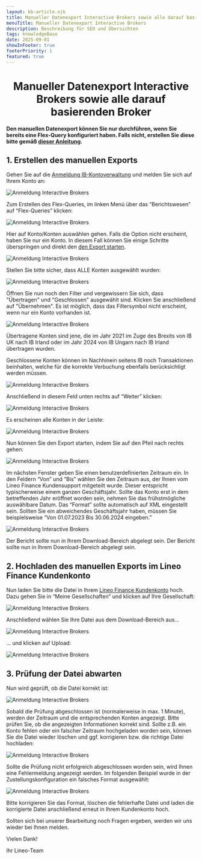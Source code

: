 ```yaml
---
layout: kb-article.njk
title: Manueller Datenexport Interactive Brokers sowie alle darauf basierenden Broker
menuTitle: Manueller Datenexport Interactive Brokers
description: Beschreibung für SEO und Übersichten
tags: knowledgeBase
date: 2025-09-01
showInFooter: true
footerPriority: 1
featured: true
---
```

# <center>Manueller Datenexport Interactive Brokers sowie alle darauf basierenden Broker</center>

**Den manuellen Datenexport können Sie nur durchführen, wenn Sie bereits eine Flex-Query konfiguriert haben. Falls nicht, erstellen Sie diese bitte gemäß [dieser Anleitung](https://funky-grape-e16.notion.site/Manueller-Datenexport-Interactive-Brokers-12cfc7202e3a805d9b29c373475874ec).**

## 1. Erstellen des manuellen Exports

Gehen Sie auf die [Anmeldung IB-Kontoverwaltung](https://www.interactivebrokers.ie/sso/Login?RL=1) und melden Sie sich auf Ihrem Konto an:

![Anmeldung Interactive Brokers](/assets/images/anleitungen/manueller-export/01-anmeldung-ib.png)

Zum Erstellen des Flex-Queries, im linken Menü über das “Berichtswesen” auf “Flex-Queries” klicken:

![Anmeldung Interactive Brokers](/assets/images/anleitungen/manueller-export/02-menue-berichtswesen.png)

Hier auf Konto/Konten auswählen gehen. Falls die Option nicht erscheint, haben Sie nur ein Konto. In diesem Fall können Sie einige Schritte überspringen und direkt den [den Export starten](#exportstart).

![Anmeldung Interactive Brokers](/assets/images/anleitungen/manueller-export/03-flex-queries.png)

Stellen Sie bitte sicher, dass <span class="highlight">ALLE</span> Konten ausgewählt wurden:

![Anmeldung Interactive Brokers](/assets/images/anleitungen/manueller-export/04-konten-auswaehlen.png)

Öffnen Sie nun noch den Filter und vergewissern Sie sich, dass "Übertragen" und "Geschlossen" ausgewählt sind. Klicken Sie anschließend auf "Übernehmen". Es ist möglich, dass das Filtersymbol nicht erscheint, wenn nur ein Konto vorhanden ist.

![Anmeldung Interactive Brokers](/assets/images/anleitungen/manueller-export/05-ergebnisse-filtern.png)

Übertragene Konten sind jene, die im Jahr 2021 im Zuge des Brexits von IB UK nach IB Irland oder im Jahr 2024 von IB Ungarn nach IB Irland übertragen wurden.

Geschlossene Konten können im Nachhinein seitens IB noch Transaktionen beinhalten, welche für die korrekte Verbuchung ebenfalls berücksichtigt werden müssen.

![Anmeldung Interactive Brokers](/assets/images/anleitungen/manueller-export/06-alle-konten-anklicken.png)

Anschließend in diesem Feld unten rechts auf “Weiter” klicken:

![Anmeldung Interactive Brokers](/assets/images/anleitungen/manueller-export/06-weiter.png)

Es erscheinen alle Konten in der Leiste:

![Anmeldung Interactive Brokers](/assets/images/anleitungen/manueller-export/07-konten-leiste.png)

<a id="exportstart"></a>Nun können Sie den Export starten, indem Sie auf den Pfeil nach rechts gehen:

![Anmeldung Interactive Brokers](/assets/images/anleitungen/manueller-export/08-export-starten.png)

Im nächsten Fenster geben Sie einen benutzerdefinierten Zeitraum ein. In den Feldern “Von” und “Bis” wählen Sie den Zeitraum aus, der Ihnen vom Lineo Finance Kundensupport mitgeteilt wurde. Dieser entspricht typischerweise einem ganzen Geschäftsjahr. Sollte das Konto erst in dem betreffenden Jahr eröffnet worden sein, nehmen Sie das frühstmögliche auswählbare Datum. Das “Format” sollte automatisch auf XML eingestellt sein. Sollten Sie ein abweichendes Geschäftsjahr haben, müssen Sie beispielsweise “Von 01.07.2023 Bis 30.06.2024 eingeben.”

![Anmeldung Interactive Brokers](/assets/images/anleitungen/manueller-export/09-zeitraum-format.png)

Der Bericht sollte nun in Ihrem Download-Bereich abgelegt sein.
Der Bericht sollte nun in Ihrem Download-Bereich abgelegt sein.

## 2. Hochladen des manuellen Exports im Lineo Finance Kundenkonto

Nun laden Sie bitte die Datei in Ihrem [Lineo Finance Kundenkonto](https://app.lineo.finance) hoch. Dazu gehen Sie in “Meine Gesellschaften” und klicken auf Ihre Gesellschaft:

![Anmeldung Interactive Brokers](/assets/images/anleitungen/manueller-export/10-meine-gesellschaften.png)

Anschließend wählen Sie Ihre Datei aus dem Download-Bereich aus…

![Anmeldung Interactive Brokers](/assets/images/anleitungen/manueller-export/11-datei-auswaehlen.png)

… und klicken auf Upload:

![Anmeldung Interactive Brokers](/assets/images/anleitungen/manueller-export/12-upload.png)

## 3. Prüfung der Datei abwarten

Nun wird geprüft, ob die Datei korrekt ist:

![Anmeldung Interactive Brokers](/assets/images/anleitungen/manueller-export/13-datei-pruefen.png)

Sobald die Prüfung abgeschlossen ist (normalerweise in max. 1 Minute), werden der Zeitraum und die entsprechenden Konten angezeigt. Bitte prüfen Sie, ob die angezeigten Informationen korrekt sind. Sollte z.B. ein Konto fehlen oder ein falscher Zeitraum hochgeladen worden sein, können Sie die Datei wieder löschen und ggf. korrigieren bzw. die richtige Datei hochladen:

![Anmeldung Interactive Brokers](/assets/images/anleitungen/manueller-export/14-datei-loeschen.png)

Sollte die Prüfung nicht erfolgreich abgeschlossen worden sein, wird Ihnen eine Fehlermeldung angezeigt werden. Im folgenden Beispiel wurde in der Zustellungskonfiguration ein falsches Format ausgewählt:

![Anmeldung Interactive Brokers](/assets/images/anleitungen/manueller-export/15-pruefung-fehlerhaft.png)

Bitte korrigieren Sie das Format, löschen die fehlerhafte Datei und laden die korrigierte Datei anschließend erneut in Ihrem Kundenkonto hoch.

Sollten sich bei unserer Bearbeitung noch Fragen ergeben, werden wir uns wieder bei Ihnen melden.

Vielen Dank!

Ihr Lineo-Team

